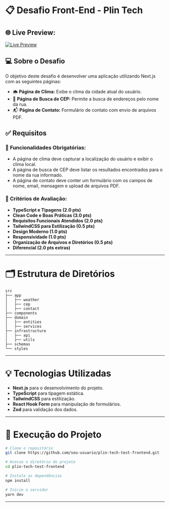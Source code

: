 # 📋 Desafio Front-End - Plin Tech


## 🌐 Live Preview:
[![Live Preview](https://img.shields.io/badge/Live_Preview-Click_Here-brightgreen)](https://plin-tech-test-frontend.vercel.app)



## 💻 Sobre o Desafio
O objetivo deste desafio é desenvolver uma aplicação utilizando Next.js com as seguintes páginas:
- 🌦️ **Página de Clima:** Exibe o clima da cidade atual do usuário.
- 🏡 **Página de Busca de CEP:** Permite a busca de endereços pelo nome da rua.
- 📬 **Página de Contato:** Formulário de contato com envio de arquivos PDF.

## ✅ Requisitos

### 📌 **Funcionalidades Obrigatórias:**
- A página de clima deve capturar a localização do usuário e exibir o clima local.
- A página de busca de CEP deve listar os resultados encontrados para o nome da rua informado.
- A página de contato deve conter um formulário com os campos de nome, email, mensagem e upload de arquivos PDF.

### 📝 **Critérios de Avaliação:**
- **TypeScript e Tipagens (2.0 pts)**
- **Clean Code e Boas Práticas (3.0 pts)**
- **Requisitos Funcionais Atendidos (2.0 pts)**
- **TailwindCSS para Estilização (0.5 pts)**
- **Design Moderno (1.0 pts)**
- **Responsividade (1.0 pts)**
- **Organização de Arquivos e Diretórios (0.5 pts)**
- **Diferencial (2.0 pts extras)**

---

# 🗂️ Estrutura de Diretórios
```plaintext
src
├── app
│   ├── weather
│   ├── cep
│   ├── contact
├── components
├── domain
│   ├── entities
│   ├── services
├── infrastructure
│   ├── api
│   ├── utils
├── schemas
└── styles
```

---

# 💡 **Tecnologias Utilizadas**
- **Next.js** para o desenvolvimento do projeto.
- **TypeScript** para tipagem estática.
- **TailwindCSS** para estilização.
- **React Hook Form** para manipulação de formulários.
- **Zod** para validação dos dados.

---

# 🚀 Execução do Projeto
```bash
# Clone o repositório
git clone https://github.com/seu-usuario/plin-tech-test-frontend.git

# Acesse o diretório do projeto
cd plin-tech-test-frontend

# Instale as dependências
npm install

# Inicie o servidor
yarn dev
```

---

